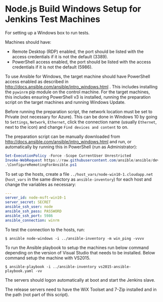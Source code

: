 # Node.js Build Windows Setup for Jenkins Test Machines

For setting up a Windows box to run tests.

Machines should have:
  - Remote Desktop (RDP) enabled, the port should be listed with the access credentials if it is not the default (3389).
  - PowerShell access enabled, the port should be listed with the access credentials if it is not the default (5986).

To use Ansible for Windows, the target machine should have PowerShell access enabled as described in http://docs.ansible.com/ansible/intro_windows.html .
This includes installing the `pywinrm` pip module on the control machine.
For the target machines, this includes ensuring PowerShell v3 is installed, running the preparation script on the target machines and running Windows Update.

Before running the preparation script, the network location must be set to Private (not necessary for Azure).
This can be done in Windows 10 by going to `Settings`, `Network`, `Ethernet`, click the connection name (usually `Ethernet`, next to the icon)
and change `Find devices and content` to on.

The preparation script can be manually downloaded from http://docs.ansible.com/ansible/intro_windows.html and run, or automatically by running
this in PowerShell (run as Administrator):

```powershell
Set-ExecutionPolicy -Force -Scope CurrentUser Unrestricted
Invoke-WebRequest https://raw.githubusercontent.com/ansible/ansible/devel/examples/scripts/ConfigureRemotingForAnsible.ps1 -OutFile ConfigureRemotingForAnsible.ps1
.\ConfigureRemotingForAnsible.ps1
```

To set up the hosts, create a file `../host_vars/node-win10-1.cloudapp.net` (`host_vars` in the same directory as `ansible-inventory`)
for each host and change the variables as necessary:

```yaml
---
server_id: node-msft-win10-1
server_secret: SECRET
ansible_ssh_user: node
ansible_ssh_pass: PASSWORD
ansible_ssh_port: 5986
ansible_connection: winrm
```

To test the connection to the hosts, run:

```text
$ ansible node-windows -i ../ansible-inventory -m win_ping -vvvv
```

To run the Ansible playbook to setup the machines run below command depending on the version of Visual Studio that needs to be installed.
Below command setup the machine with VS2015.

```text
$ ansible-playbook -i ../ansible-inventory vs2015-ansible-playbook.yaml -vv
```

The servers should logon automatically at boot and start the Jenkins slave.

The release servers need to have the WiX Toolset and 7-Zip installed and in the path (not part of this script).
